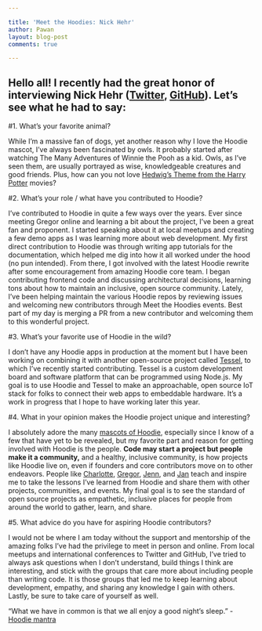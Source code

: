 ```yaml
---

title: 'Meet the Hoodies: Nick Hehr'
author: Pawan
layout: blog-post
comments: true

---
```


## Hello all! I recently had the great honor of interviewing Nick Hehr ([Twitter](https://twitter.com/hipsterbrown), [GitHub](https://github.com/hipsterbrown)). Let’s see what he had to say:

#1. What’s your favorite animal?

While I’m a massive fan of dogs, yet another reason why I love the Hoodie mascot, I’ve always been fascinated by owls. It probably started after watching The Many Adventures of Winnie the Pooh as a kid. Owls, as I’ve seen them, are usually portrayed as wise, knowledgeable creatures and good friends. Plus, how can you not love [Hedwig’s Theme from the Harry Potter](https://www.youtube.com/watch?v=GTXBLyp7_Dw) movies?


#2. What’s your role / what have you contributed to Hoodie?

I’ve contributed to Hoodie in quite a few ways over the years. Ever since meeting Gregor online and learning a bit about the project, I’ve been a great fan and proponent. I started speaking about it at local meetups and creating a few demo apps as I was learning more about web development. My first direct contribution to Hoodie was through writing app tutorials for the documentation, which helped me dig into how it all worked under the hood (no pun intended). From there, I got involved with the latest Hoodie rewrite after some encouragement from amazing Hoodie core team. I began contributing frontend code and discussing architectural decisions, learning tons about how to maintain an inclusive, open source community. Lately, I’ve been helping maintain the various Hoodie repos by reviewing issues and welcoming new contributors through Meet the Hoodies events. Best part of my day is merging a PR from a new contributor and welcoming them to this wonderful project.

#3. What’s your favorite use of Hoodie in the wild?

I don’t have any Hoodie apps in production at the moment but I have been working on combining it with another open-source project called [Tessel](https://tessel.io/), to which I’ve recently started contributing. Tessel is a custom development board and software platform that can be programmed using Node.js. My goal is to use Hoodie and Tessel to make an approachable, open source IoT stack for folks to connect their web apps to embeddable hardware. It’s a work in progress that I hope to have working later this year.

#4. What in your opinion makes the Hoodie project unique and interesting?

I absolutely adore the many [mascots of Hoodie](http://hood.ie/animals/), especially since I know of a few that have yet to be revealed, but my favorite part and reason for getting involved with Hoodie is the people. __Code may start a project but people make it a community,__ and a healthy, inclusive community, is how projects like Hoodie live on, even if founders and core contributors move on to other endeavors. People like [Charlotte](https://twitter.com/Charlotteis), [Gregor](https://twitter.com/gr2m), [Jenn](https://twitter.com/jennwrites), and [Jan](https://twitter.com/janl) teach and inspire me to take the lessons I’ve learned from Hoodie and share them with other projects, communities, and events. My final goal is to see the standard of open source projects as empathetic, inclusive places for people from around the world to gather, learn, and share.

#5. What advice do you have for aspiring Hoodie contributors?

I would not be where I am today without the support and mentorship of the amazing folks I’ve had the privilege to meet in person and online. From local meetups and international conferences to Twitter and GitHub, I’ve tried to always ask questions when I don’t understand, build things I think are interesting, and stick with the groups that care more about including people than writing code. It is those groups that led me to keep learning about development, empathy, and sharing any knowledge I gain with others. Lastly, be sure to take care of yourself as well.  
  
“What we have in common is that we all enjoy a good night’s sleep.” - [Hoodie mantra](http://hood.ie/community/)

